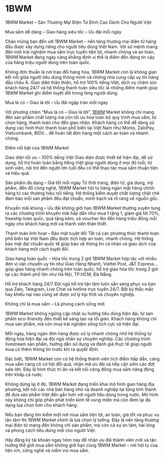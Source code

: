 # 1BWM

1BWM Market – Sàn Thương Mại Điện Tử Đỉnh Cao Dành Cho Người Việt

Mua sắm dễ dàng – Giao hàng siêu tốc – Ưu đãi mỗi ngày

Chào mừng bạn đến với 1BWM Market – nền tảng thương mại điện tử hàng đầu được xây dựng riêng cho người tiêu dùng Việt Nam. Với sứ mệnh mang đến một trải nghiệm mua sắm trực tuyến tiện lợi, nhanh chóng và an toàn, 1BWM Market đang ngày càng khẳng định vị thế là điểm đến đáng tin cậy của hàng triệu người dùng trên toàn quốc.

Không đơn thuần là nơi trao đổi hàng hóa, 1BWM Market còn là không gian kết nối giữa người tiêu dùng thông minh và những nhà cung cấp uy tín hàng đầu châu Á. Giao diện thân thiện, hỗ trợ 100% tiếng Việt, dịch vụ chăm sóc khách hàng 24/7 và hệ thống thanh toán siêu tốc là những điểm mạnh giúp 1BWM Market ghi điểm tuyệt đối trong lòng người dùng.

Mua là có – Giao là tới – Ưu đãi ngập tràn mỗi ngày

Với phương châm “Mua là có – Giao là tới”, <a href="https://1bwm.net">1BWM</a> Market không chỉ mang đến sản phẩm chất lượng mà còn tối ưu hóa toàn bộ quy trình mua sắm, từ chọn hàng, thanh toán cho đến giao nhận. Khách hàng có thể dễ dàng sử dụng các hình thức thanh toán phổ biến tại Việt Nam như Momo, ZaloPay, Vietcombank, BIDV… để hoàn tất đơn hàng một cách an toàn và nhanh chóng.

Điểm nổi bật của 1BWM Market

Giao diện tối ưu – 100% tiếng Việt
Giao diện được thiết kế hiện đại, dễ sử dụng, hỗ trợ hoàn toàn bằng tiếng Việt giúp người dùng ở mọi độ tuổi, từ sinh viên, nội trợ đến người lớn tuổi đều có thể thao tác mua sắm thuận tiện và hiệu quả.

Sản phẩm đa dạng – Giá tốt mỗi ngày
Từ thời trang, điện tử, gia dụng, mỹ phẩm, đến đồ công nghệ, 1BWM Market hội tụ hàng ngàn mặt hàng chính hãng từ các thương hiệu nổi tiếng. Hệ thống kiểm duyệt chất lượng chặt chẽ đảm bảo mỗi sản phẩm đều đạt chuẩn, minh bạch và rõ ràng về nguồn gốc.

Khuyến mãi khủng – Ưu đãi không giới hạn
1BWM Market thường xuyên tung ra các chương trình khuyến mãi hấp dẫn như mua 1 tặng 1, giảm giá tới 70%, freeship toàn quốc, quà tặng kèm, và voucher lên đến hàng triệu đồng mỗi ngày cho khách hàng mới và thành viên thân thiết.

Thanh toán linh hoạt – Bảo mật tuyệt đối
Tất cả các phương thức thanh toán phổ biến tại Việt Nam đều được tích hợp an toàn, nhanh chóng. Hệ thống bảo mật đạt chuẩn quốc tế giúp bảo vệ thông tin cá nhân và giao dịch của khách hàng một cách tuyệt đối.

Giao hàng toàn quốc – Hỏa tốc trong 2 giờ
1BWM Market hợp tác với nhiều đơn vị vận chuyển uy tín như Giao Hàng Nhanh, Viettel Post, J\&T Express… giúp giao hàng nhanh chóng trên toàn quốc, hỗ trợ giao hỏa tốc trong 2 giờ tại các thành phố lớn như Hà Nội, TP.HCM, Đà Nẵng.

Hỗ trợ khách hàng 24/7
Đội ngũ hỗ trợ tận tâm luôn sẵn sàng phục vụ bạn qua Zalo, Telegram, Live Chat và hotline trực tuyến 24/7. Bất kỳ thắc mắc hay khiếu nại nào cũng sẽ được xử lý kịp thời và chuyên nghiệp.

Không chỉ là mua sắm – Là phong cách sống mới

1BWM Market không ngừng cập nhật xu hướng tiêu dùng hiện đại, từ sản phẩm eco-friendly đến thiết kế sáng tạo và tối giản. Khách hàng không chỉ mua sản phẩm, mà còn mua trải nghiệm sống tích cực và hiện đại.

Mỗi ngày, hàng ngàn đơn hàng được xử lý nhanh chóng nhờ hệ thống tự động hóa hiện đại và đội ngũ nhân sự chuyên nghiệp. Các chương trình livestream sản phẩm, hướng dẫn sử dụng và đánh giá thực tế giúp người mua có thêm thông tin trước khi ra quyết định.

Đặc biệt, 1BWM Market còn có hệ thống thành viên tích điểm hấp dẫn, càng mua sắm càng có cơ hội đổi quà, nhận mã ưu đãi và tiếp cận sớm các đợt sale lớn. Đây là hình thức tri ân và kết nối cộng đồng mua sắm năng động trên khắp cả nước.

Không dừng lại ở đó, 1BWM Market đang triển khai mô hình gian hàng địa phương, kết nối các nhà bán hàng nhỏ và doanh nghiệp tại từng tỉnh thành để đưa sản phẩm Việt đến gần hơn với người tiêu dùng trong nước. Mô hình này không chỉ góp phần phát triển kinh tế vùng miền mà còn đem lại đa dạng lựa chọn hơn cho khách hàng.

Nếu bạn đang tìm kiếm một nơi mua sắm tiện lợi, an toàn, giá tốt và phục vụ tận tâm thì 1BWM Market chính là lựa chọn lý tưởng. Đây là nền tảng thương mại điện tử mang đến không chỉ sản phẩm, mà còn cả sự an tâm, hài lòng và phong cách tiêu dùng mới cho người Việt.

Hãy đăng ký tài khoản ngay hôm nay để nhận ưu đãi thành viên mới và tận hưởng thế giới mua sắm không giới hạn cùng 1BWM Market – nơi hội tụ của tiện ích, công nghệ và niềm vui mua sắm.

